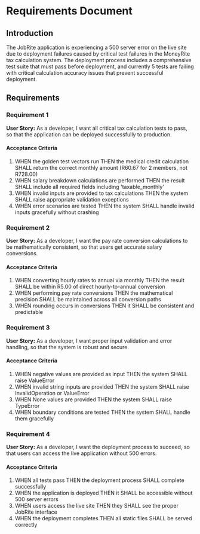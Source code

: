 # Requirements Document

## Introduction

The JobRite application is experiencing a 500 server error on the live site due to deployment failures caused by critical test failures in the MoneyRite tax calculation system. The deployment process includes a comprehensive test suite that must pass before deployment, and currently 5 tests are failing with critical calculation accuracy issues that prevent successful deployment.

## Requirements

### Requirement 1

**User Story:** As a developer, I want all critical tax calculation tests to pass, so that the application can be deployed successfully to production.

#### Acceptance Criteria

1. WHEN the golden test vectors run THEN the medical credit calculation SHALL return the correct monthly amount (R60.67 for 2 members, not R728.00)
2. WHEN salary breakdown calculations are performed THEN the result SHALL include all required fields including 'taxable_monthly'
3. WHEN invalid inputs are provided to tax calculations THEN the system SHALL raise appropriate validation exceptions
4. WHEN error scenarios are tested THEN the system SHALL handle invalid inputs gracefully without crashing

### Requirement 2

**User Story:** As a developer, I want the pay rate conversion calculations to be mathematically consistent, so that users get accurate salary conversions.

#### Acceptance Criteria

1. WHEN converting hourly rates to annual via monthly THEN the result SHALL be within R5.00 of direct hourly-to-annual conversion
2. WHEN performing pay rate conversions THEN the mathematical precision SHALL be maintained across all conversion paths
3. WHEN rounding occurs in conversions THEN it SHALL be consistent and predictable

### Requirement 3

**User Story:** As a developer, I want proper input validation and error handling, so that the system is robust and secure.

#### Acceptance Criteria

1. WHEN negative values are provided as input THEN the system SHALL raise ValueError
2. WHEN invalid string inputs are provided THEN the system SHALL raise InvalidOperation or ValueError
3. WHEN None values are provided THEN the system SHALL raise TypeError
4. WHEN boundary conditions are tested THEN the system SHALL handle them gracefully

### Requirement 4

**User Story:** As a developer, I want the deployment process to succeed, so that users can access the live application without 500 errors.

#### Acceptance Criteria

1. WHEN all tests pass THEN the deployment process SHALL complete successfully
2. WHEN the application is deployed THEN it SHALL be accessible without 500 server errors
3. WHEN users access the live site THEN they SHALL see the proper JobRite interface
4. WHEN the deployment completes THEN all static files SHALL be served correctly